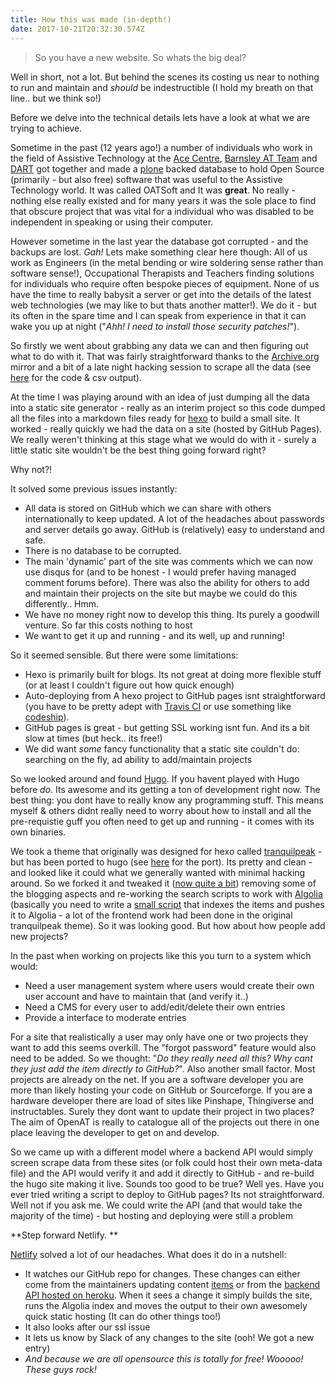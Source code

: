 ```yaml
---
title: How this was made (in-depth!)
date: 2017-10-21T20:32:30.574Z
---
```

> So you have a new website. So whats the big deal?

Well in short, not a lot. But behind the scenes its costing us near to nothing to run and maintain and _should_ be indestructible (I hold my breath on that line.. but we think so!)

Before we delve into the technical details lets have a look at what we are trying to achieve.

Sometime in the past (12 years ago!) a number of individuals who work in the field of Assistive Technology at the [Ace Centre](https://acecentre.org.uk), [Barnsley AT Team](https://barnsleyat.wordpress.com) and [DART](http://dart.se) got together and made a [plone](https://plone.org) backed database to hold Open Source (primarily - but also free) software that was useful to the Assistive Technology world. It was called OATSoft and It was **great**.  No really - nothing else really existed and for many years it was the sole place to find that obscure project that was vital for a individual who was disabled to be independent in speaking or using their computer. 

However sometime in the last year the database got corrupted - and the backups are lost. _Gah!_ Lets make something clear here though: All of us work as Engineers (in the metal bending or wire soldering sense rather than software sense!), Occupational Therapists and Teachers finding solutions for individuals who require often bespoke pieces of equipment. None of us have the time to really babysit a server or get into the details of the latest web technologies (we may like to but thats another matter!). We do it - but its often in the spare time and I can speak from experience in that it can wake you up at night ("_Ahh! I need to install those security patches!_"). 

So firstly we went about grabbing any data we can and then figuring out what to do with it. That was fairly straightforward thanks to the [Archive.org](https://web.archive.org/web/20110301000000*/oatsoft.org) mirror and a bit of a late night hacking session to scrape all the data (see [here](https://gist.github.com/willwade/d9d759d1911fb3f0d6ee7eade7f073f0) for the code & csv output). 

At the time I was playing around with an idea of just dumping all the data into a static site generator - really as an interim project so this code dumped all the files into a markdown files ready for [hexo](http://hexo.io) to build a small site. It worked - really quickly we had the data on a site (hosted by GitHub Pages). We really weren't thinking at this stage what we would do with it - surely a little static site wouldn't be the best thing going forward right?

Why not?!

It solved some previous issues instantly:

* All data is stored on GitHub which we can share with others internationally to keep updated. A lot of the headaches about passwords and server details go away. GitHub is (relatively) easy to understand and safe.
* There is no database to be corrupted.
* The main 'dynamic' part of the site was comments which we can now use disqus for (and to be honest - I would prefer having managed comment forums before). There was also the ability for others to add and maintain their projects on the site but maybe we could do this differently.. Hmm.
* We have no money right now to develop this thing. Its purely a goodwill venture. So far this costs nothing to host
* We want to get it up and running - and its well, up and running!

So it seemed sensible. But there were some limitations:

* Hexo is primarily built for blogs. Its not great at doing more flexible stuff (or at least I couldn't figure out how quick enough)
* Auto-deploying from A hexo project to GitHub pages isnt straightforward (you have to be pretty adept with [Travis CI](https://travis-ci.org) or use something like [codeship](http://codeship.com)). 
* GitHub pages is great - but getting SSL working isnt fun. And its a bit slow at times (but heck.. its free!)
* We did want _some_ fancy functionality that a static site couldn't do: searching on the fly, ad ability to add/maintain projects

So we looked around and found [Hugo](http://gohugo.io). If you havent played with Hugo before _do_. Its awesome and its getting a ton of development right now. The best thing: you dont have to really know any programming stuff. This means myself & others didnt really need to worry about how to install and all the pre-requistie guff you often need to get up and running - it comes with its own binaries. 

We took a theme that originally was designed for hexo called [tranquilpeak](https://github.com/LouisBarranqueiro/hexo-theme-tranquilpeak) - but has been ported to hugo  (see [here](https://github.com/kakawait/hugo-tranquilpeak-theme) for the port). Its pretty and clean - and looked like it could what we generally wanted with minimal hacking around. So we forked it and tweaked it ([now quite a bit](https://github.com/openassistive/hugo-tranquilpeak-theme)) removing some of the blogging aspects and re-working the search scripts to work with [Algolia](http://algolia.com) (basically you need to write a [small script](https://github.com/openassistive/OpenATFrontEnd/blob/master/scripts/algolia_index_items.js) that indexes the items and pushes it to Algolia - a lot of the frontend work had been done in the original tranquilpeak theme). So it was looking good. But how about how people add new projects?

In the past when working on projects like this you turn to a system which would:

* Need a user management system where users would create their own user account and have to maintain that (and verify it..)
* Need a CMS for every user to add/edit/delete their own entries
* Provide a interface to moderate entries

For a site that realistically a user may only have one or two projects they want to add this seems overkill. The "forgot password" feature would also need to be added. So we thought: "_Do they really need all this? Why cant they just add the item directly to GitHub?_".  Also another small factor. Most projects are already on the net. If you are a software developer you are more than likely hosting your code on GitHub or Sourceforge. If you are a hardware developer there are load of sites like Pinshape, Thingiverse and instructables. Surely they dont want to update their project in two places? The aim of OpenAT is really to catalogue all of the projects out there in one place leaving the developer to get on and develop. 

So we came up with a different model where a backend API would simply screen scrape data from these sites (or folk could host their own meta-data file) and the API would verify it and add it directly to GitHub - and re-build the hugo site making it live. Sounds too good to be true? Well yes. Have you ever tried writing a script to deploy to GitHub pages? Its not straightforward. Well not if you ask me. We could write the API (and that would take the majority of the time) - but hosting and deploying were still a problem

**Step forward Netlify. **

[Netlify](https://www.netlify.com) solved a lot of our headaches. What does it do in a nutshell:

* It watches our GitHub repo for changes. These changes can either come from the maintainers updating content [items](https://github.com/openassistive/OpenATFrontEnd/tree/master/content/item) or from the [backend API hosted on heroku](http://api.openassistive.org/docs/v1/). When it sees a change it simply builds the site, runs the Algolia index and moves the output to their own awesomely quick static hosting (It can do other things too!)
*  It also looks after our ssl issue
* It lets us know by Slack of any changes to the site (ooh! We got a new entry)
* _And because we are all opensource this is totally for free! Wooooo! These guys rock!_
